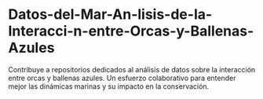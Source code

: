 # Datos-del-Mar-An-lisis-de-la-Interacci-n-entre-Orcas-y-Ballenas-Azules
Contribuye a repositorios dedicados al análisis de datos sobre la interacción entre orcas y ballenas azules. Un esfuerzo colaborativo para entender mejor las dinámicas marinas y su impacto en la conservación.
